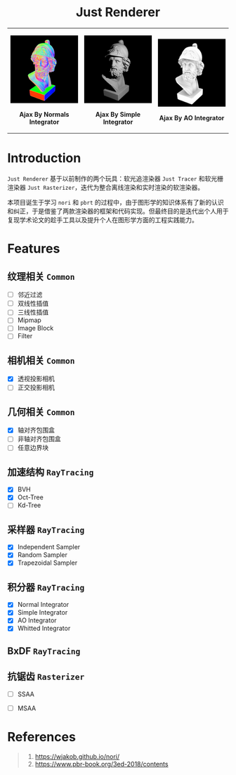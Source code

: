 <h1 align="center">Just Renderer</h1>

<table>
<tr>
<td>
<p align="left"><img src="test/ajax_normal.png" alt="bunny_normal" width="100%">
<p align="center"><b> Ajax By Normals Integrator </b></p>
</td>
<td>
<p align="center"><img src="test/ajax_simple.png" alt="bunny_normal" width="100%">
<p align="center"><b> Ajax By Simple Integrator </b></p>
</td>
<td>
<p align="center"><img src="test/ajax_ao.png" alt="bunny_normal" width="100%">
<p align="center"><b> Ajax By AO Integrator </b></p>
</td>
</tr>
</table>

# Introduction

`Just Renderer` 基于以前制作的两个玩具：软光追渲染器 `Just Tracer` 和软光栅渲染器 `Just Rasterizer`，迭代为整合离线渲染和实时渲染的软渲染器。

本项目诞生于学习 `nori` 和 `pbrt` 的过程中，由于图形学的知识体系有了新的认识和纠正，于是借鉴了两款渲染器的框架和代码实现。但最终目的是迭代出个人用于复现学术论文的趁手工具以及提升个人在图形学方面的工程实践能力。

# Features

## 纹理相关 `Common`

- [ ] 邻近过滤
- [ ] 双线性插值
- [ ] 三线性插值
- [ ] Mipmap
- [ ] Image Block
- [ ] Filter

## 相机相关 `Common`

- [x] 透视投影相机
- [ ] 正交投影相机

## 几何相关 `Common`

- [x] 轴对齐包围盒
- [ ] 非轴对齐包围盒
- [ ] 任意边界块

## 加速结构 `RayTracing`

- [x] BVH
- [x] Oct-Tree
- [ ] Kd-Tree

## 采样器 `RayTracing`

- [x] Independent Sampler
- [x] Random Sampler
- [x] Trapezoidal Sampler

## 积分器 `RayTracing`

- [x] Normal Integrator
- [x] Simple Integrator
- [x] AO Integrator
- [x] Whitted Integrator

## BxDF `RayTracing`

## 抗锯齿 `Rasterizer`

- [ ] SSAA
- [ ] MSAA


# References

> 1. https://wjakob.github.io/nori/
> 2. https://www.pbr-book.org/3ed-2018/contents